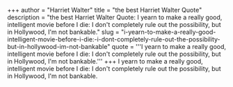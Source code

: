 +++
author = "Harriet Walter"
title = "the best Harriet Walter Quote"
description = "the best Harriet Walter Quote: I yearn to make a really good, intelligent movie before I die: I don't completely rule out the possibility, but in Hollywood, I'm not bankable."
slug = "i-yearn-to-make-a-really-good-intelligent-movie-before-i-die:-i-dont-completely-rule-out-the-possibility-but-in-hollywood-im-not-bankable"
quote = '''I yearn to make a really good, intelligent movie before I die: I don't completely rule out the possibility, but in Hollywood, I'm not bankable.'''
+++
I yearn to make a really good, intelligent movie before I die: I don't completely rule out the possibility, but in Hollywood, I'm not bankable.
